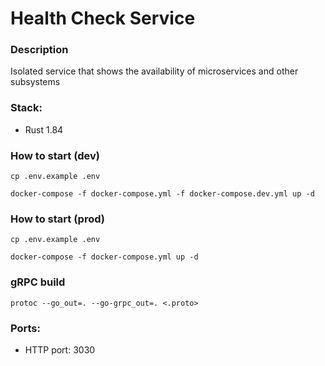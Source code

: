 # Health Check Service

### Description
Isolated service that shows the availability of microservices and other subsystems

### Stack:
- Rust 1.84

### How to start (dev)
```shell
cp .env.example .env
```

```shell
docker-compose -f docker-compose.yml -f docker-compose.dev.yml up -d
```

### How to start (prod)
```shell
cp .env.example .env
```

```shell
docker-compose -f docker-compose.yml up -d
```

### gRPC build
```shell
protoc --go_out=. --go-grpc_out=. <.proto>
```

### Ports:
- HTTP port: 3030